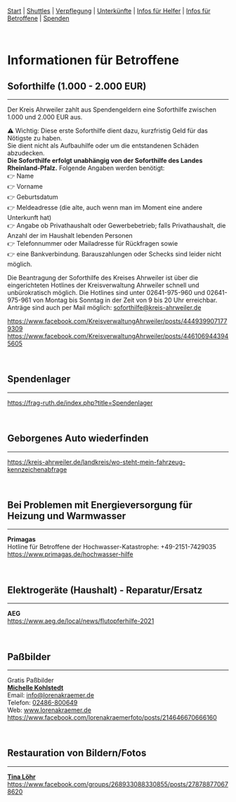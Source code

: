 [Start](./index.md) | [Shuttles](./shuttles.md) | [Verpflegung](catering.md) | [Unterkünfte](accomodations.md) | [Infos für Helfer](./links.volunters.md) | [Infos für Betroffene](./links.victims.md) | [Spenden](./donations.md)

<br/>

# Informationen für Betroffene

## Soforthilfe (1.000 - 2.000 EUR)
---
Der Kreis Ahrweiler zahlt aus Spendengeldern eine Soforthilfe zwischen 1.000 und 2.000 EUR aus. 


⚠ Wichtig: Diese erste Soforthilfe dient dazu, kurzfristig Geld für das Nötigste zu haben.  
Sie dient nicht als Aufbauhilfe oder um die entstandenen Schäden abzudecken.  
**Die Soforthilfe erfolgt unabhängig von der Soforthilfe des Landes Rheinland-Pfalz.**
Folgende Angaben werden benötigt:  
👉 Name  
👉 Vorname  
👉 Geburtsdatum  
👉 Meldeadresse (die alte, auch wenn man im Moment eine andere Unterkunft hat)  
👉 Angabe ob Privathaushalt oder Gewerbebetrieb; falls Privathaushalt, die Anzahl der im Haushalt lebenden Personen  
👉 Telefonnummer oder Mailadresse für Rückfragen sowie  
👉 eine Bankverbindung. Barauszahlungen oder Schecks sind leider nicht möglich. 

Die Beantragung der Soforthilfe des Kreises Ahrweiler ist über die eingerichteten Hotlines der
Kreisverwaltung Ahrweiler schnell und unbürokratisch möglich. Die Hotlines sind unter 02641-975-960 und
02641-975-961 von Montag bis Sonntag in der Zeit von 9 bis 20 Uhr erreichbar. Anträge sind auch per Mail
möglich: soforthilfe@kreis-ahrweiler.de

<https://www.facebook.com/KreisverwaltungAhrweiler/posts/4449399071779309>  
<https://www.facebook.com/KreisverwaltungAhrweiler/posts/4461069443945605>

<br/>

## Spendenlager
---
<https://frag-ruth.de/index.php?title=Spendenlager>

<br/>

## Geborgenes Auto wiederfinden
---
<https://kreis-ahrweiler.de/landkreis/wo-steht-mein-fahrzeug-kennzeichenabfrage>

<br/>

## Bei Problemen mit Energieversorgung für Heizung und Warmwasser
---
**Primagas**  
Hotline für Betroffene der Hochwasser-Katastrophe: +49-2151-7429035  
<https://www.primagas.de/hochwasser-hilfe>

<br/>

## Elektrogeräte (Haushalt) - Reparatur/Ersatz
---
**AEG**  
<https://www.aeg.de/local/news/flutopferhilfe-2021>

<br/>

## Paßbilder
---
Gratis Paßbilder  
**[Michelle Kohlstedt](https://www.facebook.com/groups/268933088330855/user/595026891/)**  
Email: info@lorenakraemer.de  
Telefon: [02486-800649](tel:+492486800649)  
Web: www.lorenakraemer.de  
<https://www.facebook.com/lorenakraemerfoto/posts/214646670666160>

<br/>

## Restauration von Bildern/Fotos
---
**[Tina Löhr](https://www.facebook.com/groups/268933088330855/user/1628523698/)**  
<https://www.facebook.com/groups/268933088330855/posts/278788770678620>
